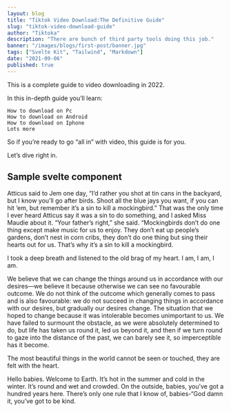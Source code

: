 ```yaml
---
layout: blog
title: "Tiktok Video Download:The Definitive Guide"
slug: "tiktok-video-download-guide"
author: "Tiktoka"
description: "There are bunch of third party tools doing this job."
banner: "/images/blogs/first-post/banner.jpg"
tags: ["Svelte Kit", "Tailwind", "Markdown"]
date: "2021-09-06"
published: true
---
```





This is a complete guide to video downloading in 2022.

In this in-depth guide you’ll learn:

    How to download on Pc
    How to download on Android
    How to download on Iphone
    Lots more

So if you’re ready to go “all in” with video, this guide is for you.

Let’s dive right in.


## Sample svelte component

Atticus said to Jem one day, “I’d rather you shot at tin cans in the backyard, but I know you’ll go after birds. Shoot all the blue jays you want, if you can hit ‘em, but remember it’s a sin to kill a mockingbird.” That was the only time I ever heard Atticus say it was a sin to do something, and I asked Miss Maudie about it. “Your father’s right,” she said. “Mockingbirds don’t do one thing except make music for us to enjoy. They don’t eat up people’s gardens, don’t nest in corn cribs, they don’t do one thing but sing their hearts out for us. That’s why it’s a sin to kill a mockingbird.

I took a deep breath and listened to the old brag of my heart. I am, I am, I am.

We believe that we can change the things around us in accordance with our desires—we believe it because otherwise we can see no favourable outcome. We do not think of the outcome which generally comes to pass and is also favourable: we do not succeed in changing things in accordance with our desires, but gradually our desires change. The situation that we hoped to change because it was intolerable becomes unimportant to us. We have failed to surmount the obstacle, as we were absolutely determined to do, but life has taken us round it, led us beyond it, and then if we turn round to gaze into the distance of the past, we can barely see it, so imperceptible has it become.

The most beautiful things in the world cannot be seen or touched, they are felt with the heart.

Hello babies. Welcome to Earth. It’s hot in the summer and cold in the winter. It’s round and wet and crowded. On the outside, babies, you’ve got a hundred years here. There’s only one rule that I know of, babies-“God damn it, you’ve got to be kind.
